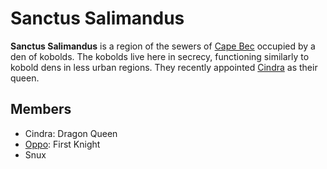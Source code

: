 # Sanctus Salimandus

**Sanctus Salimandus** is a region of the sewers of [Cape Bec](cape-bec.md) occupied by a den of kobolds. The kobolds live here in secrecy, functioning similarly to kobold dens in less urban regions. They recently appointed [Cindra](../citizenry/cindra.md) as their queen.

## Members

- Cindra: Dragon Queen
- [Oppo](../citizenry/oppo.md): First Knight
- Snux
